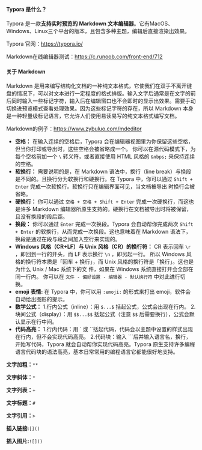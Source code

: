 #### Typora 是什么？

Typora 是一款**支持实时预览的 Markdown 文本编辑器**。它有MacOS、Windows、Linux三个平台的版本，且包含多种主题，编辑后直接渲染出效果。

Typora 官网：https://typora.io/

Markdown在线编辑器测试：https://c.runoob.com/front-end/712

#### 关于 Markdown

Markdown 是用来编写结构化文档的一种纯文本格式，它使我们在双手不离开键盘的情况下，可以对文本进行一定程度的格式排版。输入文字后通常是在文字的前后同时输入一些标记字符，输入后在编辑窗口也不会即时的显示出效果。需要手动切换进预览模式查看处理效果。因为这些标记字符的存在，所以 Markdown 本身是一种轻量级标记语言，它允许人们使用易读易写的纯文本格式编写文档。

Markdown的例子：https://www.zybuluo.com/mdeditor

+ **空格：**
  在输入连续的空格后，Typora 会在编辑器视图里为你保留这些空格，但当你打印或导出时，这些空格会被省略成一个。 你可以在源代码模式下，为每个空格前加一个 `\` 转义符，或者直接使用 HTML 风格的 `&nbps;` 来保持连续的空格。
+ **软换行：**
  需要说明的是，在 Markdown 语法中，换行（line break）与换段是不同的。且换行分为软换行和硬换行。在 Typora 中，你可以通过 `Shift + Enter` 完成一次软换行。软换行只在编辑界面可见，当文档被导出   时换行会被省略。
+ **硬换行：**
  你可以通过 `空格 + 空格 + Shift + Enter` 完成一次硬换行，而这也是许多 Markdown 编辑器所原生支持的。硬换行在文档被导出时将被保留，且没有换段的段后距。
+ **换段：**
  你可以通过 `Enter` 完成一次换段。Typora 会自动帮你完成两次 `Shift + Enter` 的软换行，从而完成一次换段。这也意味着在 Markdown 语法下，换段是通过在段与段之间加入空行来实现的。
+ **Windows 风格（CR+LF）与 Unix 风格（CR）的换行符：**
  CR 表示回车 `\r` ，即回到一行的开头，而 LF 表示换行 `\n` ，即另起一行。 所以 Windows 风格的换行符本质是「回车 + 换行」，而 Unix 风格的换行符是「换行」。这也是为什么 Unix / Mac 系统下的文   件，如果在 Windows 系统直接打开会全部在同一行内。 你可以在 `文件 - 偏好设置 - 编辑器 - 默认换行符` 中对此进行切换。
+ **emoji 表情:**
  在 Typora 中，你可以用 `:emoji:` 的形式来打出 emoji，软件会自动给出图形的提示。
+ **数学公式：**
  1.行内公式（inline）：用 `$...$` 括起公式，公式会出现在行内。
  2.块间公式（display）：用 `$$...$$` 括起公式（注意 `$$` 后需要换行），公式会默认显示在行中间。
+ **代码高亮：**
  1.行内代码：用 \` 或 \``括起代码，代码会以主题中设置的样式出现在行内，但不会实现代码高亮。
  2.代码块：输入 \```后并输入语言名，换行，开始写代码，Typora 就会自动帮你实现代码高亮。Typora 原生支持许多编程语言代码块的语法高亮，基本日常常用的编程语言它都能很好地支持。 

**文字加粗：**`**`

**文字斜体：**`*`

**文字列表：**`+`

**文字标题：**`#`

**文字引用：**`>`

**插入链接:**`[]()`

**插入图片:**`![]()`



